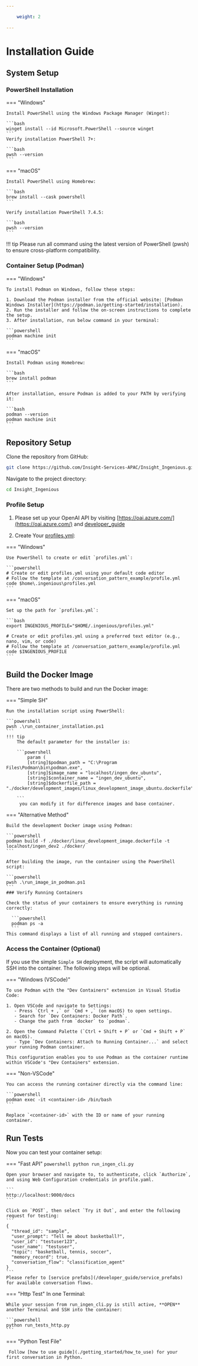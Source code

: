 ```yaml
---

    weight: 2
    
---
```


# Installation Guide

## System Setup


### PowerShell Installation

=== "Windows"

    Install PowerShell using the Windows Package Manager (Winget):

    ```bash
    winget install --id Microsoft.PowerShell --source winget
    ```
    Verify installation PowerShell 7+:

    ```bash
    pwsh --version
    ```

=== "macOS"

    Install PowerShell using Homebrew:

    ```bash
    brew install --cask powershell
    ```

    Verify installation PowerShell 7.4.5:

    ```bash
    pwsh --version
    ```
!!! tip
    Please run all command using the latest version of PowerShell (pwsh) to ensure cross-platform compatibility. 



### Container Setup (Podman)

=== "Windows"

    To install Podman on Windows, follow these steps:

    1. Download the Podman installer from the official website: [Podman Windows Installer](https://podman.io/getting-started/installation).
    2. Run the installer and follow the on-screen instructions to complete the setup.
    3. After installation, run below command in your terminal:

    ```powershell    
    podman machine init
    ```


=== "macOS"

    Install Podman using Homebrew:

    ```bash
    brew install podman
    ```

    After installation, ensure Podman is added to your PATH by verifying it:

    ```bash
    podman --version
    podman machine init
    ```


## Repository Setup

Clone the repository from GitHub:

```bash
git clone https://github.com/Insight-Services-APAC/Insight_Ingenious.git
```

Navigate to the project directory:

```bash
cd Insight_Ingenious
```

### Profile Setup
1. Please set up your OpenAI API by visiting [https://oai.azure.com/](https://oai.azure.com/) and [developer_guide](/developer_guide/step_2_repo_setup)

2. Create Your [profiles.yml](../profile_file):

=== "Windows"

    Use PowerShell to create or edit `profiles.yml`:

    ```powershell
    # Create or edit profiles.yml using your default code editor
    # Follow the template at /conversation_pattern_example/profile.yml
    code $home\.ingenious\profiles.yml
    ```

=== "macOS"

    Set up the path for `profiles.yml`:

    ```bash
    export INGENIOUS_PROFILE="$HOME/.ingenious/profiles.yml"
    
    # Create or edit profiles.yml using a preferred text editor (e.g., nano, vim, or code)
    # Follow the template at /conversation_pattern_example/profile.yml
    code $INGENIOUS_PROFILE
    ```

## Build the Docker Image

There are two methods to build and run the Docker image:

=== "Simple SH"

    Run the installation script using PowerShell:

    ```powershell
    pwsh .\run_container_installation.ps1
    ```
    !!! tip
        The default parameter for the installer is:

        ```powershell
            param (
            [string]$podman_path = "C:\Program Files\Podman\bin\podman.exe",
            [string]$image_name = "localhost/ingen_dev_ubuntu",
            [string]$container_name = "ingen_dev_ubuntu",
            [string]$dockerfile_path = "./docker/development_images/linux_development_image_ubuntu.dockerfile"
        
        ```
         you can modify it for difference images and base container. 

=== "Alternative Method"

    Build the development Docker image using Podman:

    ```powershell
    podman build -f ./docker/linux_development_image.dockerfile -t localhost/ingen_dev2 ./docker/
    ```

    After building the image, run the container using the PowerShell script:

    ```powershell
    pwsh .\run_image_in_podman.ps1
    ```
    ### Verify Running Containers

    Check the status of your containers to ensure everything is running correctly:
      
      ```powershell
      podman ps -a
      ```
    This command displays a list of all running and stopped containers.



### Access the Container (Optional)

If you use the simple `Simple SH` deployment, the script will automatically SSH into the container.
The following steps will be optional. 

=== "Windows (VSCode)"

    To use Podman with the "Dev Containers" extension in Visual Studio Code:

    1. Open VSCode and navigate to Settings:
       - Press `Ctrl + ,` or `Cmd + ,` (on macOS) to open settings.
       - Search for `Dev Containers: Docker Path`.
       - Change the path from `docker` to `podman`.
    
    2. Open the Command Palette (`Ctrl + Shift + P` or `Cmd + Shift + P` on macOS).
       - Type `Dev Containers: Attach to Running Container...` and select your running Podman container.

    This configuration enables you to use Podman as the container runtime within VSCode's "Dev Containers" extension.

=== "Non-VSCode"

    You can access the running container directly via the command line:

    ```powershell
    podman exec -it <container-id> /bin/bash
    ```

    Replace `<container-id>` with the ID or name of your running container.


## Run Tests

Now you can test your container setup:

=== "Fast API"
    ```powershell
    python run_ingen_cli.py
    ```

    Open your browser and navigate to, to authenticate, click `Authorize`, and using Web Configuration credentials in profile.yaml.
    
    ```
    http://localhost:9000/docs
    ```
    
    Click on `POST`, then select `Try it Out`, and enter the following request for testing:
    ```
    {
      "thread_id": "sample",
      "user_prompt": "Tell me about basketball?",
      "user_id": "testuser123",
      "user_name": "testuser",
      "topic": "basketball, tennis, soccer",
      "memory_record": true,
      "conversation_flow": "classification_agent"
    }
    ```
    Please refer to [service prefabs](/developer_guide/service_prefabs) for available conversation flows. 


=== "Http Test"
    In one Terminal:
  
    While your session from run_ingen_cli.py is still active, **OPEN** another Terminal and SSH into the container:

    ```powershell
    python run_tests_http.py
    ```

=== "Python Test File"

     Follow [how to use guide](./getting_started/how_to_use) for your first conversation in Python. 

